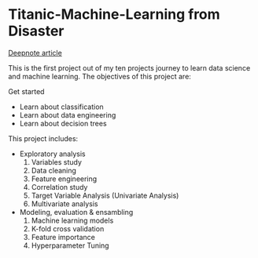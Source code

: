 # Titanic-Machine-Learning from Disaster

[Deepnote article](https://deepnote.com/@oswahdez00/Titanic-Machine-Learning-From-Disaster-rjeLs4QVSIS6DMeCuRI6Ew)

This is the first project out of my ten projects journey to learn data science and machine learning. The objectives of this project are:

Get started
- Learn about classification
- Learn about data engineering
- Learn about decision trees

This project includes:
* Exploratory analysis
  1. Variables study
  2. Data cleaning
  3. Feature engineering
  4. Correlation study
  5. Target Variable Analysis (Univariate Analysis)
  6. Multivariate analysis
* Modeling, evaluation & ensambling
  1. Machine learning models
  2. K-fold cross validation
  3. Feature importance
  4. Hyperparameter Tuning
  
